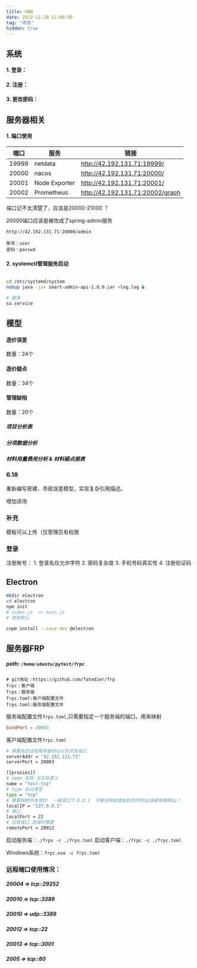 ```yaml
---
title: UBW
date: 2022-11-20 11:00:50
tag: "项目"
hidden: true
---
```

## 系统

#### 1. 登录：

#### 2. 注册：

#### 3. 更改密码：

## 服务器相关

#### 1. 端口使用

|  端口   | 服务  |  链接|
|  ----   | ----  |---- |
| 19999  | netdata | http://42.192.131.71:19999/ |
| 20000  | nacos | http://42.192.131.71:20000/ |
| 20001  | Node Exporter | http://42.192.131.71:20001/ |
| 20002  | Prometheus | http://42.192.131.71:20002/graph |


端口记不太清楚了，应该是20000-21000 ？

20000端口应该是被改成了spring-admin服务

```
http://42.192.131.71:20000/admin

账号：user
密码：passwd
```

#### 2. systemctl管理服务启动

```sh

cd /etc/systemd/system
nohup java -jar smart-admin-api-1.0.0.jar >log.log &

# 服务
sa.service

```



## 模型

#### 造价误差

数量：24个

#### 造价疑点

数量：34个

#### 管理缺陷

数量：20个

##### 项目分析表
##### 分项数据分析
##### 材料用量费用分析 & 材料疑点报表



### 6.18

重新编写房建、市政误差模型，实现复杂引用描述。

增加进场










### 补充

模板可以上传（仅管理员有权限


### 登录

注册账号：
	1. 登录名仅允许字符
	2. 密码复杂度
	3. 手机号码真实性
	4. 注册验证码








## Electron

```sh
mkdir electron
cd electron 
npm init 
# index.js  => main.js
# 其他默认

cnpm install --save-dev @electron
```


## 服务器FRP

##### path: `/home/ubuntu/pytest/frpc`

```
# git地址：https://github.com/fatedier/frp
frpc：客户端
frps：服务端
frpc.toml:客户端配置文件
frps.toml:服务端配置文件
```


服务端配置文件`frps.toml`,只需要指定一个服务端的端口，用来映射

```frps.toml
bindPort = 20003
```

客户端配置文件`frpc.toml`

```sh
# 需要指定远程服务器地址以及开放端口
serverAddr = "42.192.131.71"
serverPort = 20003

[[proxies]]
# name 名称 无实际意义
name = "test-tcp"
# type 协议类型
type = "tcp"
# 需要映射的本地IP  一般是127.0.0.1  可能会映射虚拟机的内的ip或者局域网ip？
localIP = "127.0.0.1"
# 端口 
localPort = 22
# 远程端口 连接时需要
remotePort = 20012
```

启动服务端：`./frps -c ./frps.toml`
启动客户端：`./frpc -c ./frpc.toml`

Windows系统：`frpc.exe -c frpc.toml`

### 远程端口使用情况：

##### 20004 => tcp::29252
##### 20010 => tcp::3389
##### 20010 => udp::3389
##### 20012 => tcp::22
##### 20013 => tcp::3001
##### 2005 => tcp::80



